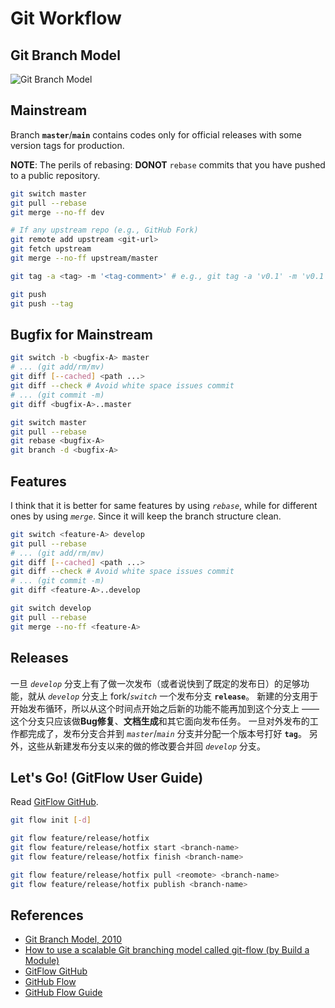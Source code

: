 # Git Workflow

## Git Branch Model

![Git Branch Model](https://leven-cn.github.io/git-cookbook/img/git-branch-model.png)

## Mainstream

Branch **`master`**/**`main`** contains codes only for official releases with some version tags for production.

**NOTE**: The perils of rebasing: **DONOT** `rebase` commits that you have pushed to a public repository.

```bash
git switch master
git pull --rebase
git merge --no-ff dev

# If any upstream repo (e.g., GitHub Fork)
git remote add upstream <git-url>
git fetch upstream
git merge --no-ff upstream/master

git tag -a <tag> -m '<tag-comment>' # e.g., git tag -a 'v0.1' -m 'v0.1 - Initial version'

git push
git push --tag
```

## Bugfix for Mainstream

```bash
git switch -b <bugfix-A> master
# ... (git add/rm/mv)
git diff [--cached] <path ...>
git diff --check # Avoid white space issues commit
# ... (git commit -m)
git diff <bugfix-A>..master

git switch master
git pull --rebase
git rebase <bugfix-A>
git branch -d <bugfix-A>
```

## Features

I think that it is better for same features by using *`rebase`*, while for different ones by using *`merge`*.
Since it will keep the branch structure clean.

```bash
git switch <feature-A> develop
git pull --rebase
# ... (git add/rm/mv)
git diff [--cached] <path ...>
git diff --check # Avoid white space issues commit
# ... (git commit -m)
git diff <feature-A>..develop

git switch develop
git pull --rebase
git merge --no-ff <feature-A>
```

## Releases

一旦 *`develop`* 分支上有了做一次发布（或者说快到了既定的发布日）的足够功能，就从 *`develop`* 分支上 fork/*`switch`* 一个发布分支 **`release`**。
新建的分支用于开始发布循环，所以从这个时间点开始之后新的功能不能再加到这个分支上 —— 这个分支只应该做**Bug修复**、**文档生成**和其它面向发布任务。
一旦对外发布的工作都完成了，发布分支合并到 *`master`*/*`main`* 分支并分配一个版本号打好 **`tag`**。
另外，这些从新建发布分支以来的做的修改要合并回 *`develop`* 分支。

## Let's Go! (GitFlow User Guide)

Read [GitFlow GitHub](https://github.com/nvie/gitflow).

```bash
git flow init [-d]
```

```bash
git flow feature/release/hotfix
git flow feature/release/hotfix start <branch-name>
git flow feature/release/hotfix finish <branch-name>

git flow feature/release/hotfix pull <reomote> <branch-name>
git flow feature/release/hotfix publish <branch-name>
```

## References

- [Git Branch Model, 2010](http://nvie.com/posts/a-successful-git-branching-model/)
- [How to use a scalable Git branching model called git-flow (by Build a Module)](https://jeffkreeftmeijer.com/git-flow/)
- [GitFlow GitHub](https://github.com/nvie/gitflow)
- [GitHub Flow](http://scottchacon.com/2011/08/31/github-flow.html)
- [GitHub Flow Guide](https://guides.github.com/introduction/flow/index.html)
